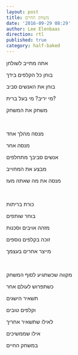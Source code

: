 ```yaml
---
layout: post
title: משחק החיים
date: '2016-09-29 08:29'
author: Lee Elenbaas
direction: rtl
published: true
category: half-baked
---
```


אתה מתייב לשולחן

בוחן כל הקלפים בידך

בוחן את האנשים סביב

מי יריב? מי בעל ברית?

משחק את המשחק

<br>

מנסה מהלך אחד

מנסה אחר

אנשים סביבך מתחלפים

מבצע את המחוייב

מנסה את מה שאתה מעז

<br>

כורת בריתות

בוחר שותפים

מזהה אויבים וסכנות

זוכה בקלפים נוספים

מייצר אחרים בעצמך

<br>

מקווה שכשתגיע לסוף המשחק

כשתפרוש לעולם אחר

תשאיר הישגים

וקלפים טובים

לאילו שתשאיר אחריך

אילו שממשיכים

במשחק החיים
